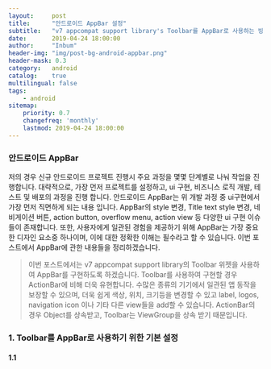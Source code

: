 ```yaml
---
layout:     post
title:      "안드로이드 AppBar 설정"
subtitle:   "v7 appcompat support library's Toolbar를 AppBar로 사용하는 방법"
date:       2019-04-24 18:00:00
author:     "Inbum"
header-img: "img/post-bg-android-appbar.png"
header-mask: 0.3
category:   android
catalog:    true
multilingual: false
tags:
    - android
sitemap:
    priority: 0.7
    changefreq: 'monthly'
    lastmod: 2019-04-24 18:00:00
---
```


### 안드로이드 AppBar
저의 경우 신규 안드로이드 프로젝트 진행시 주요 과정을 몇몇 단계별로 나눠 작업을 진행합니다. 대략적으로, 가장 먼저 프로젝트를 설정하고, ui 구현, 비즈니스 로직 개발, 테스트 및 배포의 과정을 진행 합니다.
안드로이드 AppBar는 위 개발 과정 중 ui구현에서 가장 먼저 직면하게 되는 내용 입니다. AppBar의 style 변경, Title text style 변경, 네비게이션 버튼, action button, overflow menu, action view 등 다양한 ui 구현 이슈들이 존재합니다.
또한, 사용자에게 일관된 경험을 제공하기 위해 AppBar는 가장 중요한 디자인 요소중 하나이며, 이에 대한 정확한 이해는 필수라고 할 수 있습니다.
이번 포스트에서 AppBar에 관한 내용들을 정리하겠습니다.

> 이번 포스트에서는 v7 appcompat support library의 Toolbar 위젯을 사용하여 AppBar를 구현하도록 하겠습니다. Toolbar를 사용하여 구현할 경우 ActionBar에 비해 더욱 유현합니다. 수많은 종류의 기기에서 일관된 앱 동작을 보장할 수 있으며, 더욱 쉽게 색상, 위치, 크기등을 변경할 수 있고 label, logos, navigation icon 이나 기타 다른 view들을 add할 수 있습니다. ActionBar의 경우 Object를 상속받고, Toolbar는 ViewGroup을 상속 받기 때문입니다.

### 1. Toolbar를 AppBar로 사용하기 위한 기본 설정  
#### 1.1
